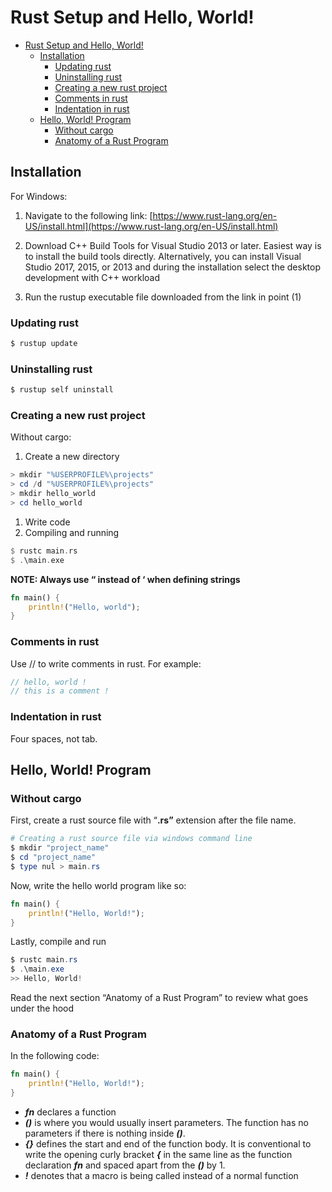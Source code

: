 # Rust Setup and Hello, World!

- [Rust Setup and Hello, World!](#rust-setup-and-hello-world)
  - [Installation](#installation)
    - [Updating rust](#updating-rust)
    - [Uninstalling rust](#uninstalling-rust)
    - [Creating a new rust project](#creating-a-new-rust-project)
    - [Comments in rust](#comments-in-rust)
    - [Indentation in rust](#indentation-in-rust)
  - [Hello, World! Program](#hello-world-program)
    - [Without cargo](#without-cargo)
    - [Anatomy of a Rust Program](#anatomy-of-a-rust-program)

## Installation

For Windows:

1. Navigate to the following link: [https://www.rust-lang.org/en-US/install.html](https://www.rust-lang.org/en-US/install.html)

1. Download C++ Build Tools for Visual Studio 2013 or later. Easiest way is to install the build tools directly. Alternatively, you can install Visual Studio 2017, 2015, or 2013 and during the installation select the desktop development with C++ workload
2. Run the rustup executable file downloaded from the link in point (1)

### Updating rust

```powershell
$ rustup update
```

### Uninstalling rust

```powershell
$ rustup self uninstall
```

### Creating a new rust project

Without cargo:

1. Create a new directory

```powershell
> mkdir "%USERPROFILE%\projects"
> cd /d "%USERPROFILE%\projects"
> mkdir hello_world
> cd hello_world
```

1. Write code
2. Compiling and running

```rust
$ rustc main.rs 
$ .\main.exe
```

**NOTE: Always use “ instead of ‘ when defining strings**

```rust
fn main() {
    println!("Hello, world");
}
```

### Comments in rust

Use // to write comments in rust. For example:

```rust
// hello, world !
// this is a comment !
```

### Indentation in rust

Four spaces, not tab.

## Hello, World! Program

### Without cargo

First, create a rust source file with “**.rs”** extension after the file name.

```powershell
# Creating a rust source file via windows command line
$ mkdir "project_name"
$ cd "project_name"
$ type nul > main.rs
```

Now, write the hello world program like so:

```rust
fn main() {
    println!("Hello, World!");
}
```

Lastly, compile and run

```powershell
$ rustc main.rs
$ .\main.exe
>> Hello, World!
```

Read the next section “Anatomy of a Rust Program” to review what goes under the hood

### Anatomy of a Rust Program

In the following code:

```rust
fn main() {
    println!("Hello, World!");
}
```

- ***fn*** declares a function
- ***()*** is where you would usually insert parameters. The function has no parameters if there is nothing inside ***()***.
- ***{}*** defines the start and end of the function body. It is conventional to write the opening curly bracket ***{*** in the same line as the function declaration ***fn*** and spaced apart from the ***()*** by 1.
- ***!*** denotes that a macro is being called instead of a normal function